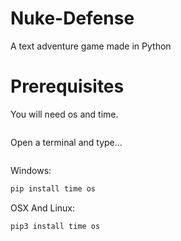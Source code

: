 # Nuke-Defense
A text adventure game made in Python
# Prerequisites
You will need os and time.
```
```
Open a terminal and type...
```
```
Windows:
```bash
pip install time os
```
OSX And Linux:
```bash
pip3 install time os
```
